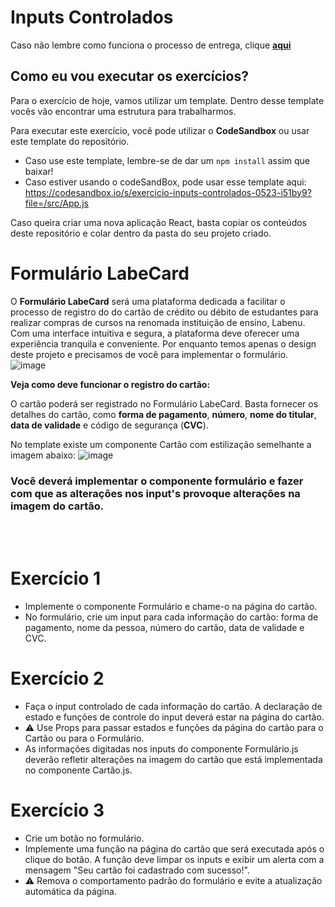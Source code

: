 # Inputs Controlados

Caso não lembre como funciona o processo de entrega, clique [**aqui**](https://github.com/labenuexercicios/instrucoes-entrega)


## Como eu vou executar os exercícios?
Para o exercício de hoje, vamos utilizar um template. Dentro desse template vocês vão encontrar uma estrutura para trabalharmos.

Para executar este exercício, você pode utilizar o **CodeSandbox** ou usar este template do repositório.
- Caso use este template, lembre-se de dar um `npm install` assim que baixar! 
- Caso estiver usando o codeSandBox, pode usar esse template aqui: https://codesandbox.io/s/exercicio-inputs-controlados-0523-i51by9?file=/src/App.js

Caso queira criar uma nova aplicação React, basta copiar os conteúdos deste repositório e colar dentro da pasta do seu projeto criado.


# Formulário LabeCard 

O **Formulário LabeCard** será uma  plataforma dedicada a facilitar o processo de registro do do cartão de crédito ou débito de estudantes para realizar compras de cursos na renomada instituição de ensino, Labenu. Com uma interface intuitiva e segura, a plataforma deve oferecer uma experiência tranquila e conveniente. Por enquanto temos apenas o design deste projeto e precisamos de você para implementar o formulário.
![image](https://github.com/labenuexercicios/inputs-controlados-exercicios/assets/71137294/7a66a039-1989-4e56-abb5-76a933ef6614)



**Veja como deve funcionar o registro do cartão:**

O cartão poderá ser registrado no Formulário LabeCard. Basta fornecer os detalhes do cartão, como **forma de pagamento**, **número**, **nome do titular**, **data de validade** e código de segurança (**CVC**). 

No template existe um componente Cartão com estilização semelhante a imagem abaixo:
![image](https://github.com/labenuexercicios/inputs-controlados-exercicios/assets/71137294/50b7828d-3f6e-43b6-93d1-bd1fab53973a)
### Você deverá implementar o componente formulário e fazer com que as alterações nos input's provoque alterações na imagem do cartão.

<br/>
<br/>

# Exercício 1
- Implemente o componente Formulário e chame-o na página do cartão.
- No formulário, crie um input para cada informação do cartão: forma de pagamento, nome da pessoa, número do cartão, data de validade e CVC.



# Exercício 2
- Faça o input controlado de cada informação do cartão. A declaração de estado e funções de controle do input deverá estar na página do cartão.
- ⚠️ Use Props para passar estados e funções da página do cartão para o Cartão ou para o Formulário.
- As informações digitadas nos inputs do componente Formulário.js deverão refletir alterações na imagem do cartão que está implementada no componente Cartão.js.



# Exercício 3
- Crie um botão no formulário.
- Implemente uma função na página do cartão que será executada após o clique do botão. A função deve limpar os inputs e exibir um alerta com a mensagem "Seu cartão foi cadastrado com sucesso!".
- ⚠️ Remova o comportamento padrão do formulário e evite a atualização automática da página.
